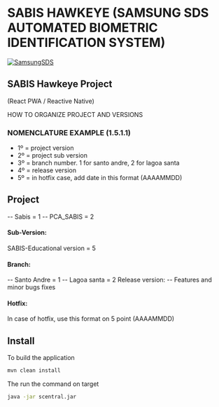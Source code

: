 # SABIS HAWKEYE (SAMSUNG SDS AUTOMATED BIOMETRIC IDENTIFICATION SYSTEM)
[![SamsungSDS](https://upload.wikimedia.org/wikipedia/commons/thumb/6/66/Samsung_SDS_logo_%28korean%29.svg/512px-Samsung_SDS_logo_%28korean%29.svg.png)](https://www.samsungsds.com)

## SABIS Hawkeye Project
(React PWA / Reactive Native)

HOW TO ORGANIZE PROJECT AND VERSIONS

### NOMENCLATURE EXAMPLE (1.5.1.1)
- 1º = project version
- 2º = project sub version
- 3º = branch number. 1 for santo andre, 2 for lagoa santa
- 4º = release version
- 5º = in hotfix case, add date in this format (AAAAMMDD)

## Project
-- Sabis = 1
-- PCA_SABIS = 2
#### Sub-Version:
SABIS-Educational version = 5
#### Branch:
-- Santo Andre = 1
-- Lagoa santa = 2
Release version:
-- Features and minor bugs fixes
#### Hotfix:
In case of hotfix, use this format on 5 point (AAAAMMDD)

## Install

To build the application
```sh
mvn clean install
```
The run the command on target
```sh
java -jar scentral.jar
```
